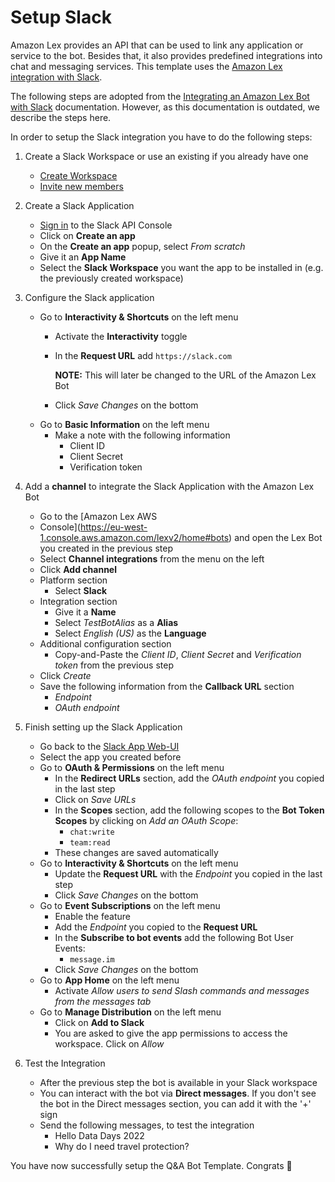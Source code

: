 # Setup Slack
Amazon Lex provides an API that can be used to link any application or service
to the bot. Besides that, it also provides predefined integrations into chat and
messaging services. This template uses the [Amazon Lex integration with
Slack](https://docs.aws.amazon.com/lex/latest/dg/slack-bot-association.html).

The following steps are adopted from the [Integrating an Amazon Lex Bot with
Slack](https://docs.aws.amazon.com/lex/latest/dg/slack-bot-association.html)
documentation. However, as this documentation is outdated, we describe the steps
here.

In order to setup the Slack integration you have to do the following steps:
1. Create a Slack Workspace or use an existing if you already have one
   * [Create Workspace](https://slack.com/help/articles/206845317-Create-a-Slack-workspace)
   * [Invite new members](https://slack.com/help/articles/201330256-Invite-new-members-to-your-workspace-Invite-new-members-to-your-workspace-Invite-new-members-to-your-workspace)

1. Create a Slack Application
   * [Sign in](http://api.slack.com) to the Slack API Console
   * Click on **Create an app**
   * On the **Create an app** popup, select *From scratch*
   * Give it an **App Name**
   * Select the **Slack Workspace** you want the app to be installed in (e.g.
     the previously created workspace)

2. Configure the Slack application
   * Go to **Interactivity & Shortcuts** on the left menu
     * Activate the **Interactivity** toggle
     * In the **Request URL** add `https://slack.com`

       **NOTE:** This will later be changed to the URL of the Amazon Lex Bot
     * Click *Save Changes* on the bottom
   * Go to **Basic Information** on the left menu
     * Make a note with the following information
       * Client ID
       * Client Secret
       * Verification token

1. Add a **channel** to integrate the Slack Application with the Amazon Lex Bot
   * Go to the [Amazon Lex AWS
   * Console](https://eu-west-1.console.aws.amazon.com/lexv2/home#bots) and open
     the Lex Bot you created in the previous step
   * Select **Channel integrations** from the menu on the left
   * Click **Add channel**
   * Platform section
     * Select **Slack**
   * Integration section
     * Give it a **Name**
     * Select *TestBotAlias* as a **Alias**
     * Select *English (US)* as the **Language**
   * Additional configuration section
     * Copy-and-Paste the *Client ID*, *Client Secret* and *Verification token*
       from the previous step
   * Click *Create*
   * Save the following information from the **Callback URL** section
     * *Endpoint*
     * *OAuth endpoint*

1. Finish setting up the Slack Application
   * Go back to the [Slack App Web-UI](https://api.slack.com/apps)
   * Select the app you created before
   * Go to **OAuth & Permissions** on the left menu
     * In the **Redirect URLs** section, add the *OAuth endpoint* you copied in
       the last step
     * Click on *Save URLs*
     * In the **Scopes** section, add the following scopes to the **Bot Token
       Scopes** by clicking on *Add an OAuth Scope*:
       * `chat:write`
       * `team:read`
     * These changes are saved automatically
   * Go to **Interactivity & Shortcuts** on the left menu
     * Update the **Request URL** with the *Endpoint* you copied in the last
       step
     * Click *Save Changes* on the bottom
   * Go to **Event Subscriptions** on the left menu
     * Enable the feature
     * Add the *Endpoint* you copied to the **Request URL**
     * In the **Subscribe to bot events** add the following Bot User Events:
       * `message.im`
     * Click *Save Changes* on the bottom
   * Go to **App Home** on the left menu
     * Activate *Allow users to send Slash commands and messages from the
       messages tab*
   * Go to **Manage Distribution** on the left menu
     * Click on **Add to Slack**
     * You are asked to give the app permissions to access the workspace. Click
       on *Allow*

1. Test the Integration
   * After the previous step the bot is available in your Slack workspace
   * You can interact with the bot via **Direct messages**. If you don't see the
     bot in the Direct messages section, you can add it with the '+' sign
   * Send the following messages, to test the integration
     * Hello Data Days 2022
     * Why do I need travel protection?

You have now successfully setup the Q&A Bot Template. Congrats 🚀
